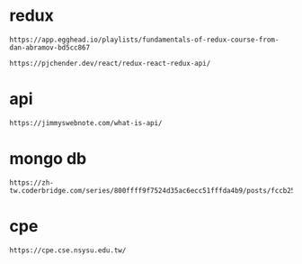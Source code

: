 # redux
```
https://app.egghead.io/playlists/fundamentals-of-redux-course-from-dan-abramov-bd5cc867
```
```
https://pjchender.dev/react/redux-react-redux-api/
```
# api
```
https://jimmyswebnote.com/what-is-api/
```
# mongo db
```
https://zh-tw.coderbridge.com/series/800ffff9f7524d35ac6ecc51fffda4b9/posts/fccb25a652444dfda38629965eac7c7d
```
# cpe
```
https://cpe.cse.nsysu.edu.tw/
```
